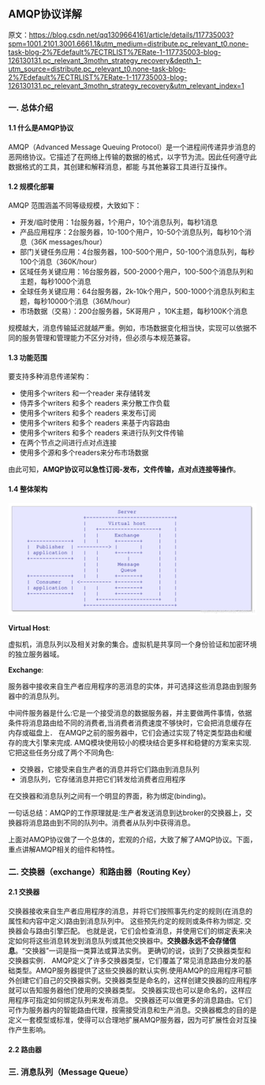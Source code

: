 ## AMQP协议详解

原文：https://blog.csdn.net/qq1309664161/article/details/117735003?spm=1001.2101.3001.6661.1&utm_medium=distribute.pc_relevant_t0.none-task-blog-2%7Edefault%7ECTRLIST%7ERate-1-117735003-blog-126130131.pc_relevant_3mothn_strategy_recovery&depth_1-utm_source=distribute.pc_relevant_t0.none-task-blog-2%7Edefault%7ECTRLIST%7ERate-1-117735003-blog-126130131.pc_relevant_3mothn_strategy_recovery&utm_relevant_index=1



### 一. 总体介绍

#### 1.1 什么是AMQP协议

AMQP（Advanced Message Queuing Protocol）是一个进程间传递异步消息的恶网络协议。它描述了在网络上传输的数据的格式，以字节为流。因此任何遵守此数据格式的工具，其创建和解释消息，都能 与其他兼容工具进行互操作。

#### 1.2 规模化部署

AMQP 范围涵盖不同等级规模，大致如下：

* 开发/临时使用：1台服务器，1个用户，10个消息队列，每秒1消息
* 产品应用程序：2台服务器，10-100个用户，10-50个消息队列，每秒10个消息（36K messages/hour）
* 部门关键任务应用：4台服务器，100-500个用户，50-100个消息队列，每秒100个消息（360K/hour）
* 区域任务关键应用：16台服务器，500-2000个用户，100-500个消息队列和主题，每秒1000个消息
* 全球任务关键应用：64台服务器，2k-10k个用户，500-1000个消息队列和主题，每秒10000个消息（36M/hour）
* 市场数据（交易）：200台服务器，5K哥用户 ，10K主题，每秒100K个消息

规模越大，消息传输延迟就越严重。例如，市场数据变化相当快，实现可以依据不同的服务管理和管理能力不区分对待，但必须与本规范兼容。

#### 1.3 功能范围

要支持多种消息传递架构：

* 使用多个writers 和一个reader 来存储转发
* 侍弄多个writers 和多个 readers 来分散工作负载
* 使用多个writers 和多个 readers 来发布订阅
* 使用多个writers 和多个 readers 来基于内容路由
* 使用多个writers 和多个 readers 来进行队列文件传输
* 在两个节点之间进行点对点连接
* 使用多个源和多个readers来分布市场数据

由此可知，**AMQP协议可以急性订阅-发布，文件传输，点对点连接等操作**。

#### 1.4 整体架构

![1](./images/AMQP_Detail/1.png)

**Virtual Host**:

虚拟机，消息队列以及相关对象的集合。虚拟机是共享同一个身份验证和加密环境的独立服务器域。

**Exchange**:

服务器中接收来自生产者应用程序的恶消息的实体，并可选择这些消息路由到服务器中的消息队列。

中间件服务器是什么:它是一个接受消息的数据服务器，并主要做两件事情，依据条件将消息路由给不同的消费者,当消费者消费速度不够快时，它会把消息缓存在内存或磁盘上．
在AMQP之前的服务器中，它们会通过实现了特定类型路由和缓存的庞大引擎来完成. AMQ模块使用较小的模块结合更多样和稳健的方案来实现. 它把这些任务分成了两个不同角色:

* 交换器，它接受来自生产者的消息并将它们路由到消息队列
* 消息队列，它存储消息并把它们转发给消费者应用程序

在交换器和消息队列之间有一个明显的界面，称为绑定(binding)。

一句话总结：AMQP的工作原理就是:生产者发送消息到达broker的交换器上，交换器将消息路由到不同的队列中。消费者从队列中获得消息。

上面对AMQP协议做了一个总体的，宏观的介绍，大致了解了AMQP协议。下面，重点讲解AMQP相关的组件和特性。

### 二. 交换器（exchange）和路由器（Routing Key）

#### 2.1 交换器

交换器接收来自生产者应用程序的消息，并将它们按照事先约定的规则(在消息的属性和内容中定义)路由到消息队列中。
这些预先约定的规则或条件称为绑定. 交换器会与路由引擎匹配。
也就是说，它们会检查消息，并使用它们的绑定表来决定如何将这些消息转发到消息队列或其他交换器中。**交换器永远不会存储信息**。“交换器”一词是指一类算法或算法实例。
更确切的说，谈到了交换器类型和交换器实例．
AMQP定义了许多交换器类型，它们覆盖了常见消息路由分发的基础类型。AMQP服务器提供了这些交换器的默认实例.使用AMQP的应用程序可额外创建它们自己的交换器实例。交换器类型是命名的，这样创建交换器的应用程序就可以告知服务器他们使用的交换器类型。
交换器实现也可以是命名的，这样应用程序可指定如何绑定队列来发布消息。
交换器还可以做更多的消息路由。它们可作为服务器内的智能路由代理，按需接受消息和生产消息。交换器概念的目的是定义一套模型或标准，使得可以合理地扩展AMQP服务器，因为可扩展性会对互操作产生影响。



#### 2.2 路由器

### 三. 消息队列（Message Queue）


